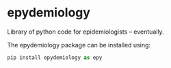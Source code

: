 # epydemiology
Library of python code for epidemiologists – eventually.

The epydemiology package can be installed using:
```python
pip install epydemiology as epy
```
